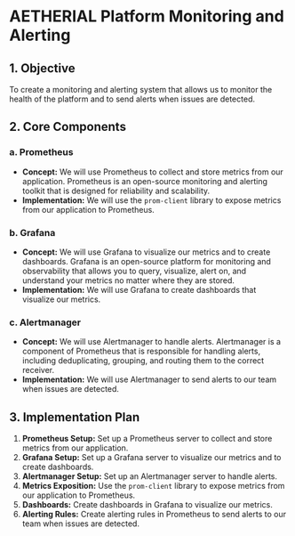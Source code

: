 # AETHERIAL Platform Monitoring and Alerting

## 1. Objective

To create a monitoring and alerting system that allows us to monitor the health of the platform and to send alerts when issues are detected.

## 2. Core Components

### a. Prometheus

- **Concept:** We will use Prometheus to collect and store metrics from our application. Prometheus is an open-source monitoring and alerting toolkit that is designed for reliability and scalability.
- **Implementation:** We will use the `prom-client` library to expose metrics from our application to Prometheus.

### b. Grafana

- **Concept:** We will use Grafana to visualize our metrics and to create dashboards. Grafana is an open-source platform for monitoring and observability that allows you to query, visualize, alert on, and understand your metrics no matter where they are stored.
- **Implementation:** We will use Grafana to create dashboards that visualize our metrics.

### c. Alertmanager

- **Concept:** We will use Alertmanager to handle alerts. Alertmanager is a component of Prometheus that is responsible for handling alerts, including deduplicating, grouping, and routing them to the correct receiver.
- **Implementation:** We will use Alertmanager to send alerts to our team when issues are detected.

## 3. Implementation Plan

1.  **Prometheus Setup:** Set up a Prometheus server to collect and store metrics from our application.
2.  **Grafana Setup:** Set up a Grafana server to visualize our metrics and to create dashboards.
3.  **Alertmanager Setup:** Set up an Alertmanager server to handle alerts.
4.  **Metrics Exposition:** Use the `prom-client` library to expose metrics from our application to Prometheus.
5.  **Dashboards:** Create dashboards in Grafana to visualize our metrics.
6.  **Alerting Rules:** Create alerting rules in Prometheus to send alerts to our team when issues are detected.

